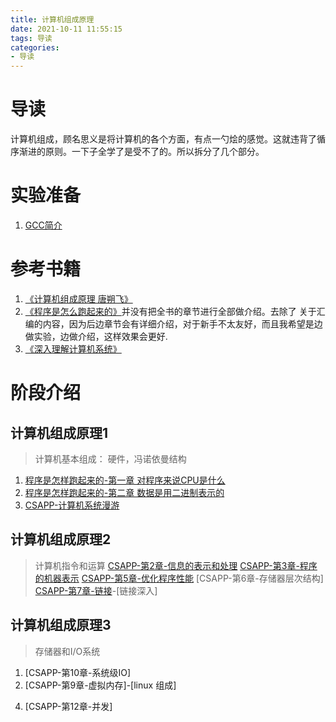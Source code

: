 ```yaml
---
title: 计算机组成原理
date: 2021-10-11 11:55:15
tags: 导读
categories:
- 导读
---
```


# 导读

计算机组成，顾名思义是将计算机的各个方面，有点一勺烩的感觉。这就违背了循序渐进的原则。一下子全学了是受不了的。所以拆分了几个部分。

# 实验准备
<!-- gcc 介绍 -->
1. [GCC简介](https://itopic.org/gcc.html)

   
# 参考书籍 

1. [《计算机组成原理 唐朔飞》](https://item.jd.com/12237635.html)
2. [《程序是怎么跑起来的》](https://item.jd.com/11676683.html)并没有把全书的章节进行全部做介绍。去除了 关于汇编的内容，因为后边章节会有详细介绍，对于新手不太友好，而且我希望是边做实验，边做介绍，这样效果会更好.
3. [《深入理解计算机系统》](https://item.jd.com/32414185383.html)

# 阶段介绍
## 计算机组成原理1
>计算机基本组成： 硬件，冯诺依曼结构
1. [程序是怎样跑起来的-第一章 对程序来说CPU是什么](https://www.isam2016.cn/2021/09/07/composition/%E5%AF%B9%E7%A8%8B%E5%BA%8F%E6%9D%A5%E8%AF%B4CPU%E6%98%AF%E4%BB%80%E4%B9%88/)
2. [程序是怎样跑起来的-第二章 数据是用二进制表示的](https://isam2016.cn/2021/09/08/composition/%E6%95%B0%E6%8D%AE%E6%98%AF%E7%94%A8%E4%BA%8C%E8%BF%9B%E5%88%B6%E8%A1%A8%E7%A4%BA%E7%9A%84/)
3. [CSAPP-计算机系统漫游](https://isam2016.cn/2021/11/03/composition/CSAPP-%E8%AE%A1%E7%AE%97%E6%9C%BA%E7%B3%BB%E7%BB%9F%E6%BC%AB%E6%B8%B8/)

## 计算机组成原理2
> 计算机指令和运算
[CSAPP-第2章-信息的表示和处理]()
[CSAPP-第3章-程序的机器表示]()
[CSAPP-第5章-优化程序性能]()
[CSAPP-第6章-存储器层次结构]
[CSAPP-第7章-链接]()-[链接深入]


## 计算机组成原理3
> 存储器和I/O系统
1. [CSAPP-第10章-系统级IO]
2. [CSAPP-第9章-虚拟内存]-[linux 组成]
<!-- 3. [CSAPP-第11章-网络编程] -->
4. [CSAPP-第12章-并发]
